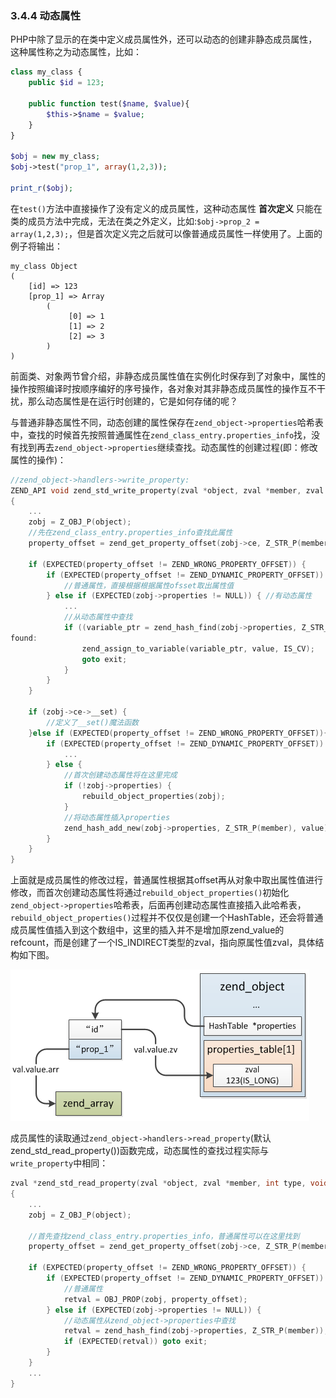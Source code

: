 ### 3.4.4 动态属性
PHP中除了显示的在类中定义成员属性外，还可以动态的创建非静态成员属性，这种属性称之为动态属性，比如：
```php
class my_class {
    public $id = 123;

    public function test($name, $value){
        $this->$name = $value;
    }
}

$obj = new my_class;
$obj->test("prop_1", array(1,2,3));

print_r($obj);
```
在`test()`方法中直接操作了没有定义的成员属性，这种动态属性 __首次定义__ 只能在类的成员方法中完成，无法在类之外定义，比如:`$obj->prop_2 = array(1,2,3);`，但是首次定义完之后就可以像普通成员属性一样使用了。上面的例子将输出：
```
my_class Object
(
    [id] => 123
    [prop_1] => Array
        (
             [0] => 1
             [1] => 2
             [2] => 3
        )
)
```
前面类、对象两节曾介绍，非静态成员属性值在实例化时保存到了对象中，属性的操作按照编译时按顺序编好的序号操作，各对象对其非静态成员属性的操作互不干扰，那么动态属性是在运行时创建的，它是如何存储的呢？

与普通非静态属性不同，动态创建的属性保存在`zend_object->properties`哈希表中，查找的时候首先按照普通属性在`zend_class_entry.properties_info`找，没有找到再去`zend_object->properties`继续查找。动态属性的创建过程(即：修改属性的操作)：
```c
//zend_object->handlers->write_property:
ZEND_API void zend_std_write_property(zval *object, zval *member, zval *value, void **cache_slot)
{
    ...
    zobj = Z_OBJ_P(object);
    //先在zend_class_entry.properties_info查找此属性
    property_offset = zend_get_property_offset(zobj->ce, Z_STR_P(member), (zobj->ce->__set != NULL), cache_slot);

    if (EXPECTED(property_offset != ZEND_WRONG_PROPERTY_OFFSET)) {
        if (EXPECTED(property_offset != ZEND_DYNAMIC_PROPERTY_OFFSET)) {
            //普通属性，直接根据根据属性ofsset取出属性值
        } else if (EXPECTED(zobj->properties != NULL)) { //有动态属性
            ...
            //从动态属性中查找
            if ((variable_ptr = zend_hash_find(zobj->properties, Z_STR_P(member))) != NULL) {
found:
                zend_assign_to_variable(variable_ptr, value, IS_CV);
                goto exit;
            }
        } 
    }
    
    if (zobj->ce->__set) {
        //定义了__set()魔法函数
    }else if (EXPECTED(property_offset != ZEND_WRONG_PROPERTY_OFFSET)){
        if (EXPECTED(property_offset != ZEND_DYNAMIC_PROPERTY_OFFSET)) {
            ...
        } else {
            //首次创建动态属性将在这里完成
            if (!zobj->properties) {
                rebuild_object_properties(zobj);
            }
            //将动态属性插入properties
            zend_hash_add_new(zobj->properties, Z_STR_P(member), value);
        }
    }
}
```
上面就是成员属性的修改过程，普通属性根据其offset再从对象中取出属性值进行修改，而首次创建动态属性将通过`rebuild_object_properties()`初始化`zend_object->properties`哈希表，后面再创建动态属性直接插入此哈希表，`rebuild_object_properties()`过程并不仅仅是创建一个HashTable，还会将普通成员属性值插入到这个数组中，这里的插入并不是增加原zend_value的refcount，而是创建了一个IS_INDIRECT类型的zval，指向原属性值zval，具体结构如下图。

![](../img/zend_dy_prop.png)

成员属性的读取通过`zend_object->handlers->read_property`(默认zend_std_read_property())函数完成，动态属性的查找过程实际与`write_property`中相同：
```c
zval *zend_std_read_property(zval *object, zval *member, int type, void **cache_slot, zval *rv)
{
    ...
    zobj = Z_OBJ_P(object);

    //首先查找zend_class_entry.properties_info，普通属性可以在这里找到
    property_offset = zend_get_property_offset(zobj->ce, Z_STR_P(member), (type == BP_VAR_IS) || (zobj->ce->__get != NULL), cache_slot);

    if (EXPECTED(property_offset != ZEND_WRONG_PROPERTY_OFFSET)) {
        if (EXPECTED(property_offset != ZEND_DYNAMIC_PROPERTY_OFFSET)) {
            //普通属性
            retval = OBJ_PROP(zobj, property_offset);
        } else if (EXPECTED(zobj->properties != NULL)) {
            //动态属性从zend_object->properties中查找
            retval = zend_hash_find(zobj->properties, Z_STR_P(member));
            if (EXPECTED(retval)) goto exit;
        }
    }
    ...
}
```
